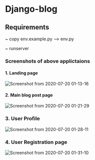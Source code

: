 # Django-blog

## Requirements

~ copy env.example.py --> env.py

~ runserver

### Screenshots of above applictaions

#### 1. Landing page
![Screenshot from 2020-07-20 01-13-16](https://user-images.githubusercontent.com/47115491/87883380-b015ad00-ca26-11ea-91fe-89fac714ba7d.png)

#### 2. Main blog post page
![Screenshot from 2020-07-20 01-21-29](https://user-images.githubusercontent.com/47115491/87883834-dee15280-ca29-11ea-92b2-8efa50b6e7de.png)
### 3. User Profile
![Screenshot from 2020-07-20 01-28-11](https://user-images.githubusercontent.com/47115491/87883646-8eb5c080-ca28-11ea-80b9-db79253d0244.png)

### 4. User Registration page
![Screenshot from 2020-07-20 01-31-10](https://user-images.githubusercontent.com/47115491/87883727-07b51800-ca29-11ea-8398-f78fdbad724d.png)
